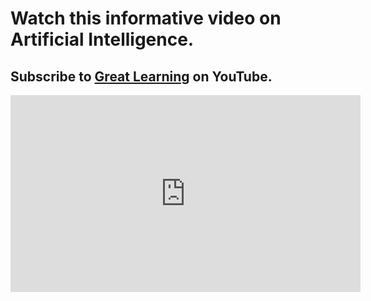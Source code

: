 # Watch this informative video on Artificial Intelligence.
## Subscribe to [Great Learning](https://www.youtube.com/channel/UCObs0kLIrDjX2LLSybqNaEA) on YouTube.

<iframe width="560" height="315" src="https://www.youtube.com/embed/uR2z_6fltW4" frameborder="0" allow="accelerometer; autoplay; encrypted-media; gyroscope; picture-in-picture" allowfullscreen></iframe>
